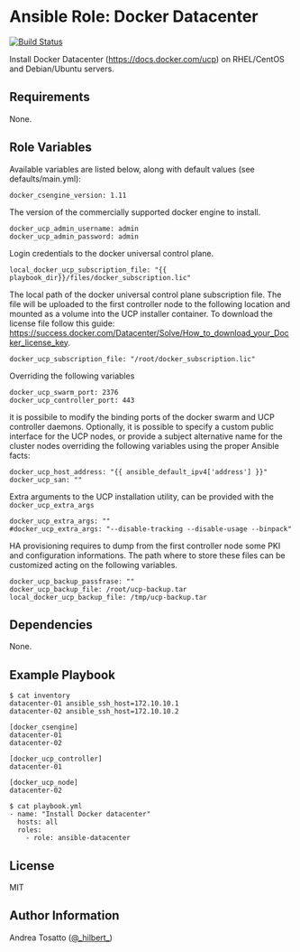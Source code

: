 Ansible Role: Docker Datacenter
===============================

[![Build Status](https://travis-ci.org/atosatto/ansible-datacenter.svg?branch=master)](https://travis-ci.org/atosatto/ansible-datacenter)

Install Docker Datacenter (https://docs.docker.com/ucp) on RHEL/CentOS and
Debian/Ubuntu servers.

Requirements
------------

None.

Role Variables
--------------

Available variables are listed below, along with default values (see defaults/main.yml):

    docker_csengine_version: 1.11

The version of the commercially supported docker engine to install.

    docker_ucp_admin_username: admin
    docker_ucp_admin_password: admin

Login credentials to the docker universal control plane.

    local_docker_ucp_subscription_file: "{{ playbook_dir}}/files/docker_subscription.lic"

The local path of the docker universal control plane subscription file.
The file will be uploaded to the first controller node to the following
location and mounted as a volume into the UCP installer container.
To download the license file follow this guide: https://success.docker.com/Datacenter/Solve/How_to_download_your_Docker_license_key.

    docker_ucp_subscription_file: "/root/docker_subscription.lic"

Overriding the following variables

    docker_ucp_swarm_port: 2376
    docker_ucp_controller_port: 443

it is possibile to modify the binding ports of the docker swarm and UCP controller daemons.
Optionally, it is possible to specify a custom public interface for the UCP nodes,
or provide a subject alternative name for the cluster nodes overriding the following
variables using the proper Ansible facts:

    docker_ucp_host_address: "{{ ansible_default_ipv4['address'] }}"
    docker_ucp_san: ""

Extra arguments to the UCP installation utility, can be provided with
the `docker_ucp_extra_args`

    docker_ucp_extra_args: ""
    #docker_ucp_extra_args: "--disable-tracking --disable-usage --binpack"

HA provisioning requires to dump from the first controller node some PKI and
configuration informations. The path where to store these files can be
customized acting on the following variables.

    docker_ucp_backup_passfrase: ""
    docker_ucp_backup_file: /root/ucp-backup.tar
    local_docker_ucp_backup_file: /tmp/ucp-backup.tar


Dependencies
------------

None.

Example Playbook
----------------

    $ cat inventory
    datacenter-01 ansible_ssh_host=172.10.10.1
    datacenter-02 ansible_ssh_host=172.10.10.2

    [docker_csengine]
    datacenter-01
    datacenter-02

    [docker_ucp_controller]
    datacenter-01

    [docker_ucp_node]
    datacenter-02

    $ cat playbook.yml
    - name: "Install Docker datacenter"
      hosts: all
      roles:
        - role: ansible-datacenter

License
-------

MIT

Author Information
------------------

Andrea Tosatto ([@\_hilbert\_](https://twitter.com/_hilbert_))
